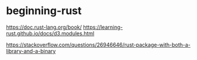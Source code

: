 # beginning-rust

https://doc.rust-lang.org/book/
https://learning-rust.github.io/docs/d3.modules.html

https://stackoverflow.com/questions/26946646/rust-package-with-both-a-library-and-a-binary
